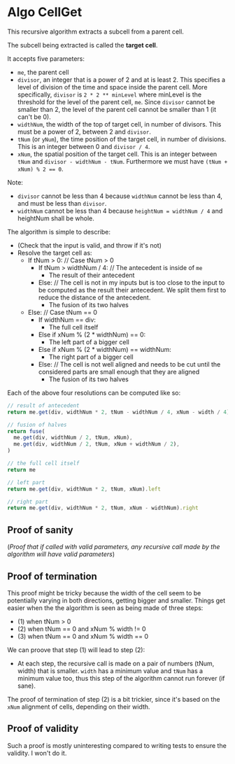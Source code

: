 # Algo CellGet

This recursive algorithm extracts a subcell from a parent cell.

The subcell being extracted is called the **target cell**.

It accepts five parameters:

- `me`, the parent cell
- `divisor`, an integer that is a power of 2 and at is least 2. This specifies a level of division of the time and space inside the parent cell. More specifically, `divisor` is `2 * 2 ** minLevel` where minLevel is the threshold for the level of the parent cell, `me`. Since `divisor` cannot be smaller than 2, the level of the parent cell cannot be smaller than 1 (it can't be 0).
- `widthNum`, the width of the top of target cell, in number of divisors. This must be a power of 2, between 2 and `divisor`.
- `tNum` (or `yNum`), the time position of the target cell, in number of divisions. This is an integer between 0 and `divisor / 4`.
- `xNum`, the spatial position of the target cell. This is an integer between `tNum` and `divisor - widthNum - tNum`. Furthermore we must have `(tNum + xNum) % 2 == 0`.

Note:

- `divisor` cannot be less than 4 because `widthNum` cannot be less than 4, and must be less than `divisor`.
- `widthNum` cannot be less than 4 because `heightNum = widthNum / 4` and heightNum shall be whole.

The algorithm is simple to describe:

- (Check that the input is valid, and throw if it's not)
- Resolve the target cell as:
  - If tNum > 0:
    // Case tNum > 0
    - If tNum > widthNum / 4: // The antecedent is inside of `me`
      - The result of their antecedent
    - Else:
      // The cell is not in my inputs but is too close to the input to be computed as the result their antecedent. We split them first to reduce the distance of the antecedent.
      - The fusion of its two halves
  - Else:
    // Case tNum == 0
    - If widthNum == div:
      - The full cell itself
    - Else if xNum % (2 \* widthNum) == 0:
      - The left part of a bigger cell
    - Else if xNum % (2 \* widthNum) == widthNum:
      - The right part of a bigger cell
    - Else:
      // The cell is not well aligned and needs to be cut until the considered parts are small enough that they are aligned
      - The fusion of its two halves

Each of the above four resolutions can be computed like so:

```ts
// result of antecedent
return me.get(div, widthNum * 2, tNum - widthNum / 4, xNum - width / 4).result()

// fusion of halves
return fuse(
  me.get(div, widthNum / 2, tNum, xNum),
  me.get(div, widthNum / 2, tNum, xNum + widthNum / 2),
)

// the full cell itself
return me

// left part
return me.get(div, widthNum * 2, tNum, xNum).left

// right part
return me.get(div, widthNum * 2, tNum, xNum - widthNum).right
```

## Proof of sanity

(_Proof that if called with valid parameters, any recursive call made by the
algorithm will have valid parameters_)

## Proof of termination

This proof might be tricky because the width of the cell seem to be potentially varying in both directions, getting bigger and smaller. Things get easier when the the algorithm is seen as being made of three steps:

- (1) when tNum > 0
- (2) when tNum == 0 and xNum % width != 0
- (3) when tNum == 0 and xNum % width == 0

We can proove that step (1) will lead to step (2):

- At each step, the recursive call is made on a pair of numbers (tNum, width) that is smaller. `width` has a minimum value and `tNum` has a minimum value too, thus this step of the algorithm cannot run forever (if sane).

The proof of termination of step (2) is a bit trickier, since it's based on the `xNum` alignment of cells, depending on their width.

## Proof of validity

Such a proof is mostly uninteresting compared to writing tests to ensure the validity. I won't do it.
